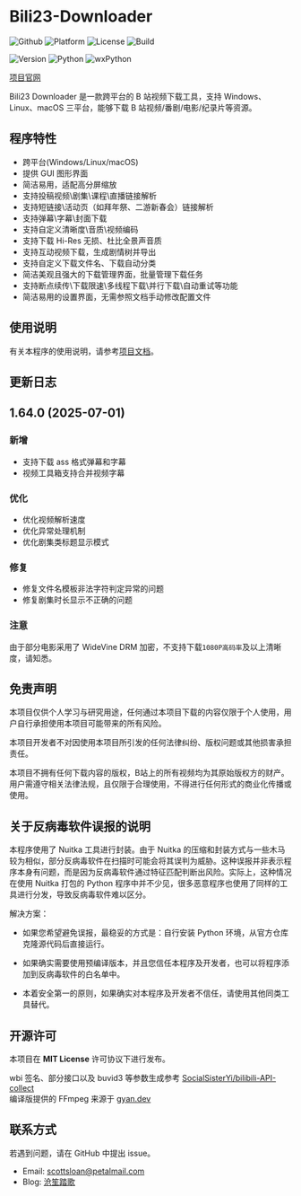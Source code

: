 # Bili23-Downloader
![Github](https://img.shields.io/badge/GitHub-black?logo=github&style=flat) ![Platform](https://img.shields.io/badge/Platform-Windows_|_Linux_|_macOS-blue?style=flat) ![License](https://img.shields.io/badge/license-MIT-orange?style=flat) ![Build](https://img.shields.io/github/actions/workflow/status/ScottSloan/Bili23-Downloader/publish_release.yml)

![Version](https://img.shields.io/github/v/release/ScottSloan/Bili23-Downloader?style=flat) ![Python](https://img.shields.io/badge/Python-3.12.10-green?style=flat) ![wxPython](https://img.shields.io/badge/wxPython-4.2.3-green?style=flat) 

[项目官网](https://bili23.scott-sloan.cn/)

Bili23 Downloader 是一款跨平台的 B 站视频下载工具，支持 Windows、Linux、macOS 三平台，能够下载 B 站视频/番剧/电影/纪录片等资源。

## 程序特性
* 跨平台(Windows/Linux/macOS)
* 提供 GUI 图形界面
* 简洁易用，适配高分屏缩放
* 支持投稿视频\剧集\课程\直播链接解析
* 支持短链接\活动页（如拜年祭、二游新春会）链接解析
* 支持弹幕\字幕\封面下载
* 支持自定义清晰度\音质\视频编码
* 支持下载 Hi-Res 无损、杜比全景声音质
* 支持互动视频下载，生成剧情树并导出
* 支持自定义下载文件名、下载自动分类
* 简洁美观且强大的下载管理界面，批量管理下载任务
* 支持断点续传\下载限速\多线程下载\并行下载\自动重试等功能
* 简洁易用的设置界面，无需参照文档手动修改配置文件

## 使用说明
有关本程序的使用说明，请参考[项目文档](https://bili23.scott-sloan.cn/doc/what-is-bili23-downloader.html)。

## 更新日志
## 1.64.0 (2025-07-01)
### 新增
* 支持下载 ass 格式弹幕和字幕
* 视频工具箱支持合并视频字幕

### 优化
* 优化视频解析速度
* 优化异常处理机制
* 优化剧集类标题显示模式

### 修复
* 修复文件名模板非法字符判定异常的问题
* 修复剧集时长显示不正确的问题

### 注意
由于部分电影采用了 WideVine DRM 加密，不支持下载`1080P高码率`及以上清晰度，请知悉。

## 免责声明
本项目仅供个人学习与研究用途，任何通过本项目下载的内容仅限于个人使用，用户自行承担使用本项目可能带来的所有风险。

本项目开发者不对因使用本项目所引发的任何法律纠纷、版权问题或其他损害承担责任。

本项目不拥有任何下载内容的版权，B站上的所有视频均为其原始版权方的财产。用户需遵守相关法律法规，且仅限于合理使用，不得进行任何形式的商业化传播或使用。

## 关于反病毒软件误报的说明
本程序使用了 Nuitka 工具进行封装。由于 Nuitka 的压缩和封装方式与一些木马较为相似，部分反病毒软件在扫描时可能会将其误判为威胁。这种误报并非表示程序本身有问题，而是因为反病毒软件通过特征匹配判断出风险。实际上，这种情况在使用 Nuitka 打包的 Python 程序中并不少见，很多恶意程序也使用了同样的工具进行分发，导致反病毒软件难以区分。

解决方案：

* 如果您希望避免误报，最稳妥的方式是：自行安装 Python 环境，从官方仓库克隆源代码后直接运行。

* 如果确实需要使用预编译版本，并且您信任本程序及开发者，也可以将程序添加到反病毒软件的白名单中。

* 本着安全第一的原则，如果确实对本程序及开发者不信任，请使用其他同类工具替代。

## 开源许可
本项目在 **MIT License** 许可协议下进行发布。

wbi 签名、部分接口以及 buvid3 等参数生成参考 [SocialSisterYi/bilibili-API-collect](https://github.com/SocialSisterYi/bilibili-API-collect)  
编译版提供的 FFmpeg 来源于 [gyan.dev](https://www.gyan.dev/ffmpeg/builds/)  

## 联系方式
若遇到问题，请在 GitHub 中提出 issue。
- Email: scottsloan@petalmail.com
- Blog: [沧笙踏歌](https://www.scott-sloan.cn)
